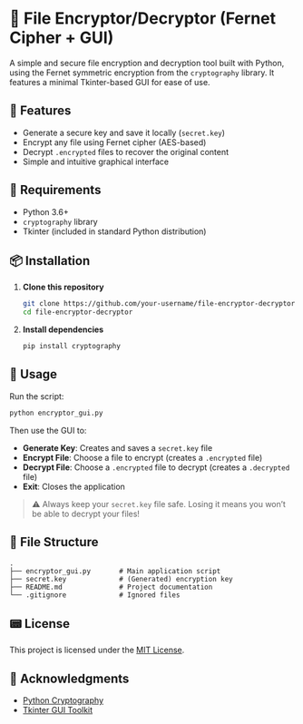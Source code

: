 # 🔐 File Encryptor/Decryptor (Fernet Cipher + GUI)

A simple and secure file encryption and decryption tool built with Python, using the Fernet symmetric encryption from the `cryptography` library. It features a minimal Tkinter-based GUI for ease of use.

## 📆 Features

* Generate a secure key and save it locally (`secret.key`)
* Encrypt any file using Fernet cipher (AES-based)
* Decrypt `.encrypted` files to recover the original content
* Simple and intuitive graphical interface

## 💠 Requirements

* Python 3.6+
* `cryptography` library
* Tkinter (included in standard Python distribution)

## 📦 Installation

1. **Clone this repository**

   ```bash
   git clone https://github.com/your-username/file-encryptor-decryptor.git
   cd file-encryptor-decryptor
   ```

2. **Install dependencies**

   ```bash
   pip install cryptography
   ```

## 🚀 Usage

Run the script:

```bash
python encryptor_gui.py
```

Then use the GUI to:

* **Generate Key**: Creates and saves a `secret.key` file
* **Encrypt File**: Choose a file to encrypt (creates a `.encrypted` file)
* **Decrypt File**: Choose a `.encrypted` file to decrypt (creates a `.decrypted` file)
* **Exit**: Closes the application

> ⚠️ Always keep your `secret.key` file safe. Losing it means you won’t be able to decrypt your files!

## 📁 File Structure

```
.
├── encryptor_gui.py       # Main application script
├── secret.key             # (Generated) encryption key
├── README.md              # Project documentation
└── .gitignore             # Ignored files
```

## 📟 License

This project is licensed under the [MIT License](LICENSE).

## 🙌 Acknowledgments

* [Python Cryptography](https://cryptography.io/)
* [Tkinter GUI Toolkit](https://docs.python.org/3/library/tkinter.html)
